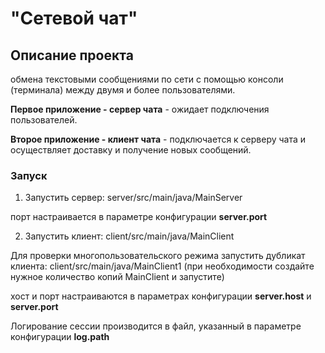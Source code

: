 # "Сетевой чат"

## Описание проекта

обмена текстовыми сообщениями по сети с помощью консоли (терминала) между двумя и более пользователями.

**Первое приложение - сервер чата** - ожидает подключения пользователей.

**Второе приложение - клиент чата** - подключается к серверу чата и осуществляет доставку и получение новых сообщений.

### Запуск

1. Запустить сервер: server/src/main/java/MainServer

порт настраивается в параметре конфигурации **server.port**

2. Запустить клиент: client/src/main/java/MainClient

Для проверки многопользовательского режима запустить дубликат клиента: client/src/main/java/MainClient1 (при необходимости создайте нужное количество копий MainClient и запустите)

хост и порт настраиваются в параметрах конфигурации **server.host** и **server.port**

Логирование сессии производится в файл, указанный в параметре конфигурации **log.path**


